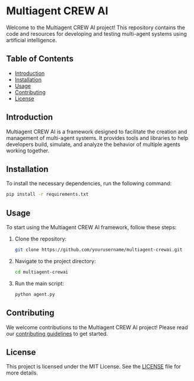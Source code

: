 # Multiagent CREW AI

Welcome to the Multiagent CREW AI project! This repository contains the code and resources for developing and testing multi-agent systems using artificial intelligence.

## Table of Contents

- [Introduction](#introduction)
- [Installation](#installation)
- [Usage](#usage)
- [Contributing](#contributing)
- [License](#license)

## Introduction

Multiagent CREW AI is a framework designed to facilitate the creation and management of multi-agent systems. It provides tools and libraries to help developers build, simulate, and analyze the behavior of multiple agents working together.

## Installation

To install the necessary dependencies, run the following command:

```bash
pip install -r requirements.txt
```

## Usage

To start using the Multiagent CREW AI framework, follow these steps:

1. Clone the repository:
    ```bash
    git clone https://github.com/yourusername/multiagent-crewai.git
    ```
2. Navigate to the project directory:
    ```bash
    cd multiagent-crewai
    ```
3. Run the main script:
    ```bash
    python agent.py
    ```

## Contributing

We welcome contributions to the Multiagent CREW AI project! Please read our [contributing guidelines](CONTRIBUTING.md) to get started.

## License

This project is licensed under the MIT License. See the [LICENSE](LICENSE) file for more details.